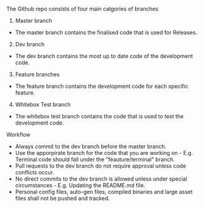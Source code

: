 The Github repo consists of four main catgories of branches 
1. Master branch 
- The master branch contains the finalised code that is used for Releases.

2. Dev branch 
- The dev branch contains the most up to date code of the development code. 

3. Feature branches 
- The feature branch contains the development code for each specific feature.

4. Whitebox Test branch
- The whitebox test branch contains the code that is used to test the development code. 

Workflow 
- Always commit to the dev branch before the master branch.
- Use the apporpirate branch for the code that you are working on - E.g. Terminal code should fall under the "feauture/terminal" branch.
- Pull requests to the dev branch do not require approval unless code conflicts occur.
- No direct commits to the dev branch is allowed unless under special circumstances - E.g. Updating the README.md file. 
- Personal config files, auto-gen files, compiled binaries and large asset files shall not be pushed and tracked. 
